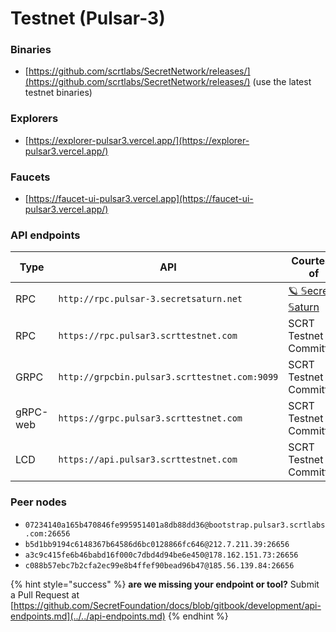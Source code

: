 # Testnet (Pulsar-3)

### Binaries

* [https://github.com/scrtlabs/SecretNetwork/releases/](https://github.com/scrtlabs/SecretNetwork/releases/) (use the latest testnet binaries)

### Explorers

* [https://explorer-pulsar3.vercel.app/](https://explorer-pulsar3.vercel.app/)

### Faucets

* [https://faucet-ui-pulsar3.vercel.app](https://faucet-ui-pulsar3.vercel.app/)

### API endpoints

| Type     | API                                          | Courtesy of                                                                                                                                        |
| -------- | -------------------------------------------- | -------------------------------------------------------------------------------------------------------------------------------------------------- |
| RPC      | `http://rpc.pulsar-3.secretsaturn.net`       | [🪐 𝕊ecret 𝕊aturn](https://wallet.keplr.app/#/secret/stake?modal=detail\&validator=secretvaloper1q0rth4fu4svxnw63vjd7w74nadzsdp0fmkhj3d)         |
| RPC      | `https://rpc.pulsar3.scrttestnet.com`         | SCRT Testnet Committee                                                                                                                             |
| GRPC     | `http://grpcbin.pulsar3.scrttestnet.com:9099` | SCRT Testnet Committee                                                                                                                             |
| gRPC-web | `https://grpc.pulsar3.scrttestnet.com`        | SCRT Testnet Committee                                                                                                                             |
| LCD      | `https://api.pulsar3.scrttestnet.com`         | SCRT Testnet Committee                                                                                                                             |

### Peer nodes

* `07234140a165b470846fe995951401a8db88dd36@bootstrap.pulsar3.scrtlabs.com:26656`
* `b5d1bb9194c6148367b64586d6bc0128866fc646@212.7.211.39:26656`
* `a3c9c415fe6b46babd16f000c7dbd4d94be6e450@178.162.151.73:26656`
* `c088b57ebc7b2cfa2ec99e8b4ffef90bead96b47@185.56.139.84:26656`

{% hint style="success" %}
**are we missing your endpoint or tool?** Submit a Pull Request at [https://github.com/SecretFoundation/docs/blob/gitbook/development/api-endpoints.md](../../api-endpoints.md)
{% endhint %}

